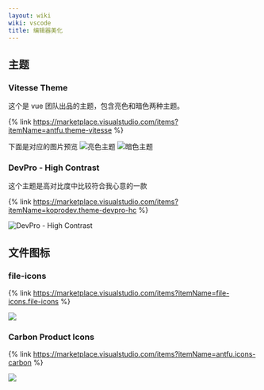 ```yaml
---
layout: wiki
wiki: vscode
title: 编辑器美化
---
```


## 主题

### Vitesse Theme

这个是 vue 团队出品的主题，包含亮色和暗色两种主题。

{% link https://marketplace.visualstudio.com/items?itemName=antfu.theme-vitesse %}

下面是对应的图片预览
![亮色主题](/assets/wiki/vscode/110247185-ed26b380-7fa5-11eb-8fce-6c224bb6ef26.png)
![暗色主题](/assets/wiki/vscode/110247187-f1eb6780-7fa5-11eb-9258-620309e20961.png)

### DevPro - High Contrast

这个主题是高对比度中比较符合我心意的一款

{% link https://marketplace.visualstudio.com/items?itemName=koprodev.theme-devpro-hc %}

![DevPro - High Contrast](/assets/wiki/vscode/theme-2020.jpeg)

## 文件图标

### file-icons

{% link https://marketplace.visualstudio.com/items?itemName=file-icons.file-icons %}

![](/assets/wiki/vscode/file-icon.png)

### Carbon Product Icons

{% link https://marketplace.visualstudio.com/items?itemName=antfu.icons-carbon %}

![](/assets/wiki/vscode/preview.png)
